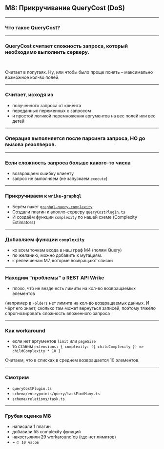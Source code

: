 ## M8: Прикручивание QueryCost (DoS)

-----

### Что такое QueryCost?

-----

### QueryCost считает сложность запроса, который необходимо выполнить серверу. <!-- .element: class="orange" -->

<br/>

Считает в попугаях. Ну, или чтобы было проще понять – максимально возможное кол-во полей. <!-- .element: class="fragment" -->

-----

### Считает, исходя из <!-- .element: class="orange" -->

- полученного запроса от клиента <!-- .element: class="fragment" -->
- переданных переменных с запросом <!-- .element: class="fragment" -->
- и простой логикой перемножения аргументов на вес полей или вес детей <!-- .element: class="fragment" -->

-----

### Операция выполняется после парсинга запроса, НО до вызова резолверов.

-----

### Если сложность запроса больше какого-то числа

- возвращаем ошибку клиенту
- запрос не выполняем (не запускаем `execute`)

-----

### Прикручиваем к `wrike-graphql`

- Берём пакет [`graphql-query-complexity`](https://github.com/slicknode/graphql-query-complexity)
- Создали плагин к аполло-серверу [`queryCostPlugin.ts`](https://github.com/nodkz/wrike-graphql/blob/master/src/queryCostPlugin.ts)
- И создаём функции `complexity` по нашей схеме (Complexity Estimators)

-----

### Добавляем функции `complexity`

- ко всем точкам входа в наш граф M4 (полям Query)
- по желанию, можно добавить к мутациям.
- к релейшенам M7, которые возвращают списки
  
-----

### Находим "проблемы" в REST API Wrike

- плохо, что не везде есть лимиты на кол-во возвращаемых элементов

(например в `Folders` нет лимита на кол-во возвращаемых данных. И чёрт его знает, сколько там может вернуться записей, поэтому тяжело спрогнозировать сложность вложенного запроса

-----

### Как workaround

- если нет аргументов `limit` или `pageSize`
- то ставим `extensions: { complexity: ({ childComplexity }) => childComplexity * 10 }`

Cчитаем, что в списках в среднем возвращается 10 элементов.

-----

### Смотрим

- `queryCostPlugin.ts`
- `schema/entrypoints/query/taskFindMany.ts`
- `schema/relations/task.ts`

-----

### Грубая оценка M8

- написали 1 плагин
- добавили 55 complexity функций
- накостылили 29 workaround'ов (где нет лимитов)
- ~ `⏱ 10 часов`
